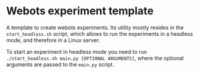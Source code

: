 # Webots experiment template

A template to create webots experiments.
Its utility mostly resides in the ```start_headless.sh``` script,
which allows to run the experiments in a headless mode, and therefore in a Linux server.

To start an experiment in headless mode you need to run ```./start_headless.sh main.py [OPTIONAL ARGUMENTS]```, where the optional arguments are passed to the ```main.py``` script.
